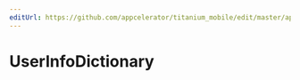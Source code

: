 ```yaml
---
editUrl: https://github.com/appcelerator/titanium_mobile/edit/master/apidoc/Titanium/App/iOS/UserNotificationCenter.yml
---
```

# UserInfoDictionary

<TypeHeader/>

<ApiDocs/>
